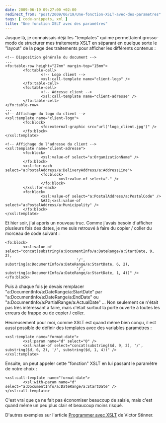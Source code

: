 ```yaml
---
date: 2009-06-19 09:27:00 +02:00
redirect_from: "post/2009/06/19/Une-fonction-XSLT-avec-des-parametres"
tags: [ code-snippets, xml ]
title: "Une fonction XSLT avec des paramètres"
---
```


Jusque là, je connaissais déjà les "templates" qui me permettaient
grosso-modo de structurer mes traitements XSLT en séparant en quelque sorte le
"layout" de la page des traitements pour afficher les différents
contenus :

```
<!-- Disposition générale du document -->
...
<fo:table-row height="27mm" margin-top="15mm">
        <fo:table-cell>
                <!-- Logo client -->
                <xsl:call-template name="client-logo" />
        </fo:table-cell>
        <fo:table-cell>
                <!-- Adresse client -->
                <xsl:call-template name="client-adresse" />
        </fo:table-cell>
</fo:table-row>
...
<!-- Affichage du logo du client -->
<xsl:template name="client-logo">
        <fo:block>
                <fo:external-graphic src="url('logo_client.jpg')" />
        </fo:block>
</xsl:template>

<!-- Affichage de l'adresse du client -->
<xsl:template name="client-adresse">
        <fo:block>
                <xsl:value-of select="a:OrganizationName" />
        </fo:block>
        <xsl:for-each select="a:PostalAddress/a:DeliveryAddress/a:AddressLine">
                <fo:block>
                        <xsl:value-of select="." />
                </fo:block>
        </xsl:for-each>   
        <fo:block>
                <xsl:value-of select="a:PostalAddress/a:PostalCode" />
                &#32;<xsl:value-of select="a:PostalAddress/a:Municipality" />
        </fo:block>
</xsl:template>
```

Et hier soir, j'ai appris un nouveau truc. Comme j'avais besoin d'afficher
plusieurs fois des dates, je me suis retrouvé à faire du copier / coller du
morceau de code suivant :

```
<fo:block>
        <xsl:value-of select="concat(substring(a:DocumentInfo/a:DateRange/a:StartDate, 9, 2), 
                                '/', substring(a:DocumentInfo/a:DateRange/a:StartDate, 6, 2),
                                '/', substring(a:DocumentInfo/a:DateRange/a:StartDate, 1, 4))" />
</fo:block>
```

Puis à chaque fois je devais remplacer
"a:DocumentInfo/a:DateRange/a:StartDate" par
"a:DocumentInfo/a:DateRange/a:EndDate" ou
"a:DocumentInfo/a:PartialRange/a:ActualDate" ... Non seulement ce n'était pas
très intéressant à faire, mais c'était surtout la porte ouverte à toutes les
erreurs de frappe ou de copier / coller.

Heureusement pour moi, comme XSLT est quand même bien conçu, il est aussi
possible de définir des templates avec des variables paramètres :

```
<xsl:template name="format-date">
        <xsl:param name="d" select="0" />
        <xsl:value-of select="concat(substring($d, 9, 2), '/', substring($d, 6, 2), '/', substring($d, 1, 4))" />
</xsl:template>
```

Ensuite, on peut appeler cette "fonction" XSLT en lui passant le paramètre
de notre choix :

```
<xsl:call-template name="format-date">
        <xsl:with-param name="d" select="a:DocumentInfo/a:DateRange/a:StartDate" />
</xsl:call-template>
```

C'est vrai que ça ne fait pas économiser beaucoup de saisie, mais c'est
quand même un peu plus clair et beaucoup moins risqué.

D'autres exemples sur l'article [Programmer
avec XSLT](http://www.haypocalc.com/wiki/Programmer_avec_XSLT) de Victor Stinner.
